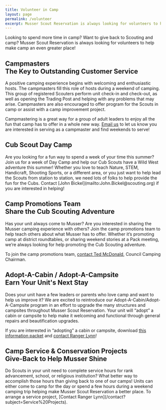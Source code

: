```yaml
---
title: Volunteer in Camp
layout: page
permalink: /volunteer
excerpt: Musser Scout Reservation is always looking for volunteers to help make camp an even greater place!
---
```


Looking to spend more time in camp? Want to give back to Scouting and camp? Musser Scout Reservation is always looking for volunteers to help make camp an even greater place!

<h2>Campmasters <div class="h5">The Key to Outstanding Customer Service</div></h2>
A positive camping experience begins with welcoming and enthusiastic hosts. The campmasters fill this role of hosts during a weekend of camping. This group of registered Scouters perform unit check-in and check-out, as well as opening the Trading Post and helping with any problems that may arise. Campmasters are also encouraged to offer program for the Scouts in camp or assist with a camp improvement project.

Campmastering is a great way for a group of adult leaders to enjoy all the fun that camp has to offer in a whole new way. [Email us](/contact?subject=Campmaster) to let us know you are interested in serving as a campmaster and find weekends to serve!

<h2>Cub Scout Day Camp</h2>
Are you looking for a fun way to spend a week of your time this summer? Join us for a week of Day Camp and help our Cub Scouts have a Wild West adventure this summer! Whether you love to teach Nature, STEM, Handicraft, Shooting Sports, or a different area, or you just want to help lead the Scouts from station to station, we need lots of folks to help provide the fun for the Cubs. Contact [John Bickel](mailto:John.Bickel@scouting.org) if you are interested in helping!

<h2>Camp Promotions Team <div class="h5">Share the Cub Scouting Adventure</div></h2>
Has your unit always come to Musser? Are you interested in sharing the Musser camping experience with others? Join the camp promotions team to help teach others about what Musser has to offer. Whether it’s promoting camp at district roundtables, or sharing weekend stories at a Pack meeting, we’re always looking for help promoting the Cub Scouting adventure.  
 
To join the camp promotions team, [contact Ted McDonald](/contact?subject=Camp%20Promotions), Council Camping Chairman.

<h2>Adopt-A-Cabin / Adopt-A-Campsite <div class="h5">Earn Your Unit's Next Stay</div></h2>
Does your unit have a few leaders or parents who love camp and want to help us improve it? We are excited to reintroduce our Adopt-A-Cabin/Adopt-A-Campsite program in an effort to upgrade the many structures and campsites throughout Musser Scout Reservation. Your unit will “adopt” a cabin or campsite to help make it welcoming and functional through general repairs and beautification upgrades. 

If you are interested in “adopting” a cabin or campsite, download [this information packet](/files/Adopt_A_Cabin_Campsite.pdf) and [contact Ranger Lynn](contact?subject=Adopt-A-Cabin)!

<h2>Camp Service &amp; Conservation Projects <div class="h5">Give-Back to Help Musser Shine</div></h2>
Do Scouts in your unit need to complete service hours for rank advancement, school, or religious institution? What better way to accomplish those hours than giving back to one of our camps! Units can either come to camp for the day or spend a few hours during a weekend camping trip helping make Musser Scout Reservation a better place. To arrange a service project, [Contact Ranger Lynn](/contact?subject=Service%20Projects).
